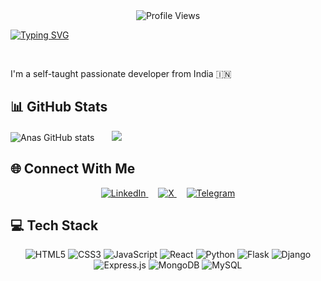 <!--Profile View Count -->
<div align="center">
  <img src="https://komarev.com/ghpvc/?username=khan-anas29&color=blueviolet" alt="Profile Views" />
</div>


<!-- text Animation code for Name -->
<!-- [![Typing SVG](https://readme-typing-svg.demolab.com?font=Fira+Code&duration=2000&pause=1000&color=AD42F7&center=true&width=435&lines=%F0%9F%91%8B+Hello+There+;I+am+Mohd+Anas+Khan)](https://git.io/typing-svg) -->


<a href="https://git.io/typing-svg"><img src="https://readme-typing-svg.demolab.com?font=Fira+Code&duration=2000&pause=1000&color=AD42F7&center=true&width=435&lines=%F0%9F%91%8B+Hello+There+;I+am+Mohd+Anas+Khan" alt="Typing SVG" /></a>



<br />

I'm a self-taught passionate developer from India 🇮🇳

## 📊 GitHub Stats
![Anas GitHub stats](https://github-readme-stats.vercel.app/api?username=khan-anas29&show_icons=true&theme=tokyonight&hide=issues&include_all_commits=true&count_private=true&cache_seconds=28800) &nbsp;&nbsp;&nbsp;&nbsp;&nbsp;
![](https://github-readme-stats.vercel.app/api/top-langs/?username=khan-anas29&theme=tokyonight&include_all_commits=true&count_private=true&layout=compact)


## 🌐 Connect With Me

<div align="center">
  <a href="https://www.linkedin.com/in/mohd-anas-khan-0a4114205/">
    <img src="https://img.shields.io/badge/LinkedIn-%230077B5.svg?logo=linkedin&logoColor=white" alt="LinkedIn"/>
  </a>
  &nbsp;&nbsp;&nbsp;

  <a href="https://x.com/khananas29">
    <img src="https://img.shields.io/badge/X-black.svg?logo=X&logoColor=white" alt="X"/>
  </a>
  &nbsp;&nbsp;&nbsp;
  
  <a href="https://t.me/khannanas">
    <img src="https://img.shields.io/badge/Telegram-2CA5E0?logo=telegram&logoColor=white" alt="Telegram"/>
  </a>
</div>


## 💻 Tech Stack

<div align="center">
  <img src="https://img.shields.io/badge/html5-%23E34F26.svg?style=for-the-badge&logo=html5&logoColor=white" alt="HTML5"/>
  <img src="https://img.shields.io/badge/css3-%231572B6.svg?style=for-the-badge&logo=css3&logoColor=white" alt="CSS3"/>
  <img src="https://img.shields.io/badge/javascript-%23323330.svg?style=for-the-badge&logo=javascript&logoColor=%23F7DF1E" alt="JavaScript"/>
  <img src="https://img.shields.io/badge/react-%2320232a.svg?style=for-the-badge&logo=react&logoColor=%2361DAFB" alt="React"/>
  <img src="https://img.shields.io/badge/python-3670A0?style=for-the-badge&logo=python&logoColor=ffdd54" alt="Python"/>
  <img src="https://img.shields.io/badge/flask-%23000.svg?style=for-the-badge&logo=flask&logoColor=white" alt="Flask"/>
  <img src="https://img.shields.io/badge/django-%23092E20.svg?style=for-the-badge&logo=django&logoColor=white" alt="Django"/>
  <img src="https://img.shields.io/badge/express.js-%23404d59.svg?style=for-the-badge&logo=express&logoColor=%2361DAFB" alt="Express.js"/>
  <img src="https://img.shields.io/badge/MongoDB-%234ea94b.svg?style=for-the-badge&logo=mongodb&logoColor=white" alt="MongoDB"/>
  <img src="https://img.shields.io/badge/mysql-4479A1.svg?style=for-the-badge&logo=mysql&logoColor=white" alt="MySQL"/>
</div>
